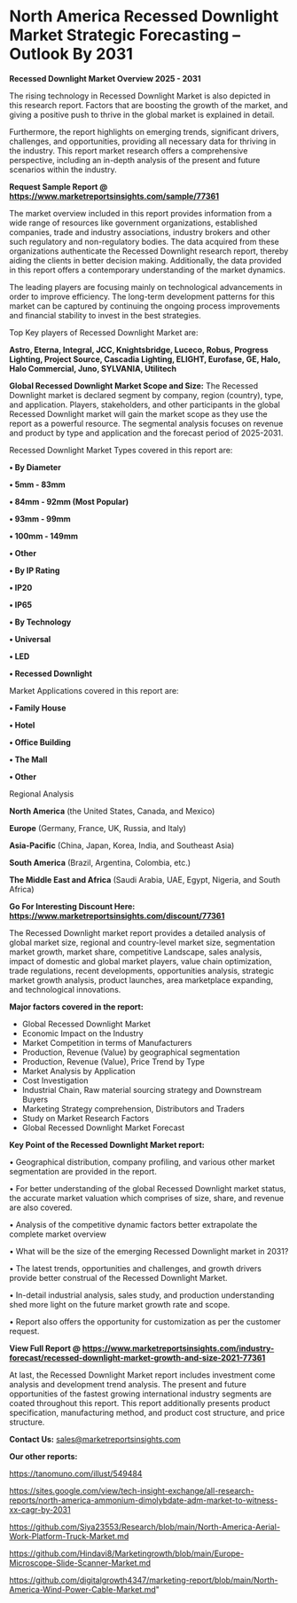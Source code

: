 # North America Recessed Downlight Market Strategic Forecasting – Outlook By 2031

<Strong> Recessed Downlight Market Overview 2025 - 2031</strong>

The rising technology in Recessed Downlight Market is also depicted in this research report. Factors that are boosting the growth of the market, and giving a positive push to thrive in the global market is explained in detail.

Furthermore, the report highlights on emerging trends, significant drivers, challenges, and opportunities, providing all necessary data for thriving in the industry. This report market research offers a comprehensive perspective, including an in-depth analysis of the present and future scenarios within the industry.

<strong>Request Sample Report @ <a href=https://www.marketreportsinsights.com/sample/77361>https://www.marketreportsinsights.com/sample/77361</a></strong>

The market overview included in this report provides information from a wide range of resources like government organizations, established companies, trade and industry associations, industry brokers and other such regulatory and non-regulatory bodies. The data acquired from these organizations authenticate the Recessed Downlight research report, thereby aiding the clients in better decision making. Additionally, the data provided in this report offers a contemporary understanding of the market dynamics.

The leading players are focusing mainly on technological advancements in order to improve efficiency. The long-term development patterns for this market can be captured by continuing the ongoing process improvements and financial stability to invest in the best strategies.

Top Key players of Recessed Downlight Market are:

<strong>Astro, Eterna, Integral, JCC, Knightsbridge, Luceco, Robus, Progress Lighting, Project Source, Cascadia Lighting, ELIGHT, Eurofase, GE, Halo, Halo Commercial, Juno, SYLVANIA, Utilitech</strong>

<strong><b>Global Recessed Downlight Market Scope and Size:</b></strong>
The Recessed Downlight market is declared segment by company, region (country), type, and application. Players, stakeholders, and other participants in the global Recessed Downlight market will gain the market scope as they use the report as a powerful resource. The segmental analysis focuses on revenue and product by type and application and the forecast period of 2025-2031.

Recessed Downlight Market Types covered in this report are:

<strong>• By Diameter

• 5mm - 83mm

• 84mm - 92mm (Most Popular)

• 93mm - 99mm

• 100mm - 149mm

• Other

• By IP Rating

• IP20

• IP65

• By Technology

• Universal

• LED

• Recessed Downlight</strong>

Market Applications covered in this report are:

<strong>• Family House

• Hotel

• Office Building

• The Mall

• Other</strong> 

Regional Analysis

<strong>North America</strong> (the United States, Canada, and Mexico)

<strong>Europe</strong> (Germany, France, UK, Russia, and Italy)

<strong>Asia-Pacific</strong> (China, Japan, Korea, India, and Southeast Asia)

<strong>South America</strong> (Brazil, Argentina, Colombia, etc.)

<strong>The Middle East and Africa</strong> (Saudi Arabia, UAE, Egypt, Nigeria, and South Africa)

<strong>Go For Interesting Discount Here: <a href=https://www.marketreportsinsights.com/discount/77361>https://www.marketreportsinsights.com/discount/77361</a></strong>

The Recessed Downlight market report provides a detailed analysis of global market size, regional and country-level market size, segmentation market growth, market share, competitive Landscape, sales analysis, impact of domestic and global market players, value chain optimization, trade regulations, recent developments, opportunities analysis, strategic market growth analysis, product launches, area marketplace expanding, and technological innovations.

<strong><b>Major factors covered in the report:</b></strong>
<ul>
  <li>Global Recessed Downlight Market </li>
  <li>Economic Impact on the Industry</li>
  <li>Market Competition in terms of Manufacturers</li>
  <li>Production, Revenue (Value) by geographical segmentation</li>
  <li>Production, Revenue (Value), Price Trend by Type</li>
  <li>Market Analysis by Application</li>
  <li>Cost Investigation</li>
  <li>Industrial Chain, Raw material sourcing strategy and Downstream Buyers</li>
  <li>Marketing Strategy comprehension, Distributors and Traders</li>
  <li>Study on Market Research Factors</li>
  <li>Global Recessed Downlight Market Forecast</li>
</ul>

<strong><b>Key Point of the Recessed Downlight Market report:</b></strong>

• Geographical distribution, company profiling, and various other market segmentation are provided in the report.

• For better understanding of the global Recessed Downlight market status, the accurate market valuation which comprises of size, share, and revenue are also covered.

• Analysis of the competitive dynamic factors better extrapolate the complete market overview

• What will be the size of the emerging Recessed Downlight market in 2031?

• The latest trends, opportunities and challenges, and growth drivers provide better construal of the Recessed Downlight Market.

• In-detail industrial analysis, sales study, and production understanding shed more light on the future market growth rate and scope.

• Report also offers the opportunity for customization as per the customer request.

<strong><b>View Full Report @ <a href=https://www.marketreportsinsights.com/industry-forecast/recessed-downlight-market-growth-and-size-2021-77361>https://www.marketreportsinsights.com/industry-forecast/recessed-downlight-market-growth-and-size-2021-77361</a></b></strong>


At last, the Recessed Downlight Market report includes investment come analysis and development trend analysis. The present and future opportunities of the fastest growing international industry segments are coated throughout this report. This report additionally presents product specification, manufacturing method, and product cost structure, and price structure.

<strong>Contact Us:</strong>
sales@marketreportsinsights.com

<strong>Our other reports:</strong>

<a href=https://tanomuno.com/illust/549484>https://tanomuno.com/illust/549484</a>

<a href=https://sites.google.com/view/tech-insight-exchange/all-research-reports/north-america-ammonium-dimolybdate-adm-market-to-witness-xx-cagr-by-2031>https://sites.google.com/view/tech-insight-exchange/all-research-reports/north-america-ammonium-dimolybdate-adm-market-to-witness-xx-cagr-by-2031</a>

<a href=https://github.com/Siya23553/Research/blob/main/North-America-Aerial-Work-Platform-Truck-Market.md>https://github.com/Siya23553/Research/blob/main/North-America-Aerial-Work-Platform-Truck-Market.md</a>

<a href=https://github.com/Hindavi8/Marketingrowth/blob/main/Europe-Microscope-Slide-Scanner-Market.md>https://github.com/Hindavi8/Marketingrowth/blob/main/Europe-Microscope-Slide-Scanner-Market.md</a>

<a href=https://github.com/digitalgrowth4347/marketing-report/blob/main/North-America-Wind-Power-Cable-Market.md>https://github.com/digitalgrowth4347/marketing-report/blob/main/North-America-Wind-Power-Cable-Market.md</a>"
